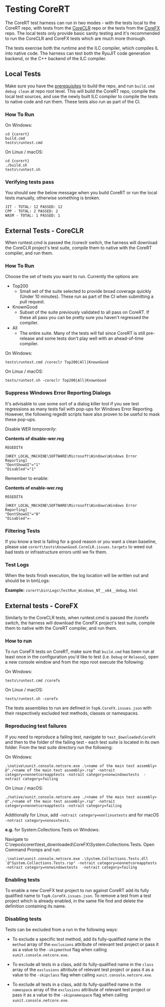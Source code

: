 # Testing CoreRT

The CoreRT test harness can run in two modes - with the tests local to the CoreRT repo, with tests from the [CoreCLR](https://github.com/dotnet/coreclr) repo or the tests from the [CoreFX](https://github.com/dotnet/corefx) repo. The local tests only provide basic sanity testing and it's recommended to run the CoreCLR and CoreFX tests which are much more thorough.

The tests exercise both the runtime and the ILC compiler, which compiles IL into native code. The harness can test both the RyuJIT code generation backend, or the C++ backend of the ILC compiler.

## Local Tests

Make sure you have the [prerequisites](prerequisites-for-building.md) to build the repo, and run `build.cmd debug clean` at repo root level. This will build the CoreRT repo, compile the local test sources, and use the newly built ILC compiler to compile the tests to native code and run them. These tests also run as part of the CI.

### How To Run

On Windows:
```
cd {corert}
build.cmd
tests\runtest.cmd
```

On Linux / macOS:
```
cd {corert}
./build.sh
tests\runtest.sh
```

### Verifying tests pass
You should see the below message when you build CoreRT or run the local tests manually, otherwise something is broken.

```
JIT - TOTAL: 12 PASSED: 12
CPP - TOTAL: 2 PASSED: 2
WASM - TOTAL: 1 PASSED: 1
```

## External Tests - CoreCLR

When runtest.cmd is passed the /coreclr switch, the harness will download the CoreCLR project's test suite, compile them to native with the CoreRT compiler, and run them.

### How To Run

Choose the set of tests you want to run. Currently the options are:

* Top200
  * Small set of the suite selected to provide broad coverage quickly (Under 10 minutes). These run as part of the CI when submitting a pull request.
* KnownGood
  * Subset of the suite previously validated to all pass on CoreRT. If these all pass you can be pretty sure you haven't regressed the compiler.
* All
  * The entire suite. Many of the tests will fail since CoreRT is still pre-release and some tests don't play well with an ahead-of-time compiler.

On Windows:

```
tests\runtest.cmd /coreclr Top200|All|KnownGood
```

On Linux / macOS:

```
tests/runtest.sh -coreclr Top200|All|KnownGood
```

### Suppress Windows Error Reporting Dialogs

It's advisable to use some sort of a dialog killer tool if you see test regressions as many tests fail with pop-ups for Windows Error Reporting. However, the following regedit scripts have also proven to be useful to mask these pop-ups.

Disable WER *temporarily*:

**Contents of disable-wer.reg**

```
REGEDIT4

[HKEY_LOCAL_MACHINE\SOFTWARE\Microsoft\Windows\Windows Error Reporting]
"DontShowUI"="1"
"Disabled"="1"
```

Remember to enable:

**Contents of enable-wer.reg**

```
REGEDIT4

[HKEY_LOCAL_MACHINE\SOFTWARE\Microsoft\Windows\Windows Error Reporting]
"DontShowUI"="0"
"Disabled"=-
```

### Filtering Tests

If you know a test is failing for a good reason or you want a clean baseline, please use ```corert\tests\KnownGood.CoreCLR.issues.targets``` to weed out bad tests or infrastructure errors until we fix them.

### Test Logs

When the tests finish execution, the log location will be written out and should be in bin\Logs:

**Example:** ```corert\bin\Logs\TestRun_Windows_NT__x64__debug.html```

## External tests - CoreFX

Similarly to the CoreCLR tests, when runtest.cmd is passed the /corefx switch, the harness will download the CoreFX project's test suite, compile them to native with the CoreRT compiler, and run them.

### How to run

To run CoreFX tests on CoreRT, make sure that `build.cmd` has been run at least once in the configuration you'd like to test (i.e. `Debug` or `Release`), open a new console window and from the repo root execute the following:

On Windows:

```
tests\runtest.cmd /corefx
```

On Linux / macOS:

```
tests/runtest.sh -corefx
```

The tests assemblies to run are defined in `TopN.CoreFX.issues.json` with their respectively excluded test methods, classes or namespaces.

### Reproducing test failures

If you need to reproduce a failing test, navigate to ```test_downloaded\CoreFX``` and then to the folder of the failing test - each test suite is located in its own folder. From the test suite directory run the following:

On Windows:

```
.\native\xunit.console.netcore.exe .\<name of the main test assembly>  @"./<name of the main test assembly>.rsp" -notrait category=nonnetcoreapptests -notrait category=nonwindowstests  -notrait category=failing
```

On Linux / macOS:

```
./native/xunit.console.netcore.exe ./<name of the main test assembly>  @"./<name of the main test assembly>.rsp" -notrait category=nonnetcoreapptests -notrait category=failing
```

Additionally for Linux, add `-notrait category=nonlinuxtests` and for macOS `-notrait category=nonosxtests`.

**e.g.** for System.Collections.Tests on Windows:

Navigate to C:\repos\corert\test_downloaded\CoreFX\System.Collections.Tests. 
Open Command Promps and run:

```
.\native\xunit.console.netcore.exe .\System.Collections.Tests.dll  `@"System.Collections.Tests.rsp" -notrait category=nonnetcoreapptests -notrait category=nonwindowstests  -notrait category=failing
```

### Enabling tests

To enable a new CoreFX test project to run against CoreRT add its fully qualified name to `TopN.CoreFX.issues.json`.
To remove a test from a test project which is already enabled, in the same file find and delete the definition containing its name.

### Disabling tests

Tests can be excluded from a run in the following ways:

* To exclude a specific test method, add its fully-qualified name in the `method` array of the `exclusions` attribute of relevant test project or pass it as a value to the `-skipmethod` flag when calling `xunit.console.netcore.exe`.

* To exclude all tests in a class, add  its fully-qualified name in the `class` array of the `exclusions` attribute of relevant test project or pass it as a value to the `-skipclass` flag when calling `xunit.console.netcore.exe`.

* To exclude all tests in a class, add  its fully-qualified name in the `namespace` array of the `exclusions` attribute of relevant test project or pass it as a value to the `-skipnamespace` flag when calling `xunit.console.netcore.exe`.
